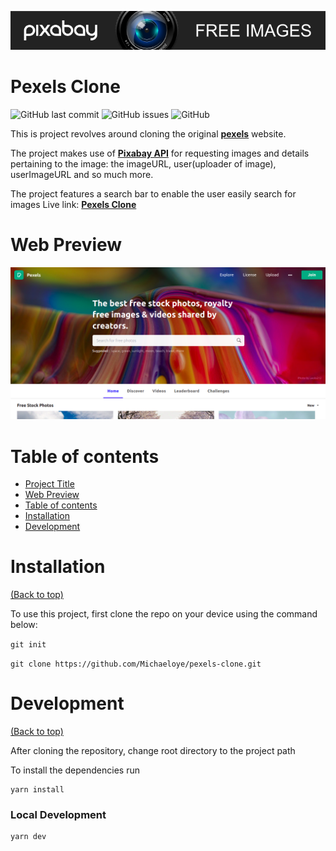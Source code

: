 ![Banner](https://github.com/Michaeloye/pexels-clone/blob/main/pixabay-banner.png)

# Pexels Clone

![GitHub last commit](https://img.shields.io/github/last-commit/michaeloye/pexels-clone)
![GitHub issues](https://img.shields.io/github/issues-raw/navendu-pottekkat/awesome-readme)
![GitHub](https://img.shields.io/github/license/michaeloye/pexels-clone)

This is project revolves around cloning the original [**pexels**](https://www.pexels.com/) website.

The project makes use of [**Pixabay API**](https://pixabay.com/api/docs/) for requesting images and details pertaining to the image: the imageURL, user(uploader of image), userImageURL and so much more.

The project features a search bar to enable the user easily search for images
Live link: [**Pexels Clone**]()

# Web Preview

![Web Preview](https://github.com/Michaeloye/pexels-clone/blob/main/pexels-clone-screenshot.png)

# Table of contents

- [Project Title](#project-title)
- [Web Preview](#web-preview)
- [Table of contents](#table-of-contents)
- [Installation](#installation)
- [Development](#development)

# Installation
[(Back to top)](#table-of-contents)

To use this project, first clone the repo on your device using the command below:

```git init```

```git clone https://github.com/Michaeloye/pexels-clone.git```

# Development
[(Back to top)](#table-of-contents)

After cloning the repository, change root directory to the project path

To install the dependencies run

```shell
yarn install
```

### Local Development

```shell
yarn dev
```

